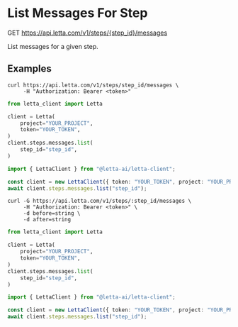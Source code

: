 # List Messages For Step

GET https://api.letta.com/v1/steps/{step_id}/messages

List messages for a given step.

## Examples

```shell
curl https://api.letta.com/v1/steps/step_id/messages \
     -H "Authorization: Bearer <token>"
```

```python
from letta_client import Letta

client = Letta(
    project="YOUR_PROJECT",
    token="YOUR_TOKEN",
)
client.steps.messages.list(
    step_id="step_id",
)

```

```typescript
import { LettaClient } from "@letta-ai/letta-client";

const client = new LettaClient({ token: "YOUR_TOKEN", project: "YOUR_PROJECT" });
await client.steps.messages.list("step_id");

```

```shell
curl -G https://api.letta.com/v1/steps/:step_id/messages \
     -H "Authorization: Bearer <token>" \
     -d before=string \
     -d after=string
```

```python
from letta_client import Letta

client = Letta(
    project="YOUR_PROJECT",
    token="YOUR_TOKEN",
)
client.steps.messages.list(
    step_id="step_id",
)

```

```typescript
import { LettaClient } from "@letta-ai/letta-client";

const client = new LettaClient({ token: "YOUR_TOKEN", project: "YOUR_PROJECT" });
await client.steps.messages.list("step_id");

```
